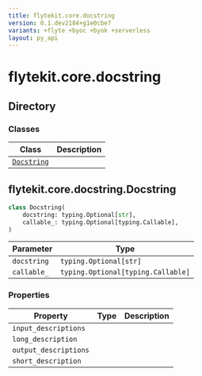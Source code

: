 ```yaml
---
title: flytekit.core.docstring
version: 0.1.dev2184+g1e0cbe7
variants: +flyte +byoc +byok +serverless
layout: py_api
---
```


# flytekit.core.docstring

## Directory

### Classes

| Class | Description |
|-|-|
| [`Docstring`](.././flytekit.core.docstring#flytekitcoredocstringdocstring) |  |

## flytekit.core.docstring.Docstring

```python
class Docstring(
    docstring: typing.Optional[str],
    callable_: typing.Optional[typing.Callable],
)
```
| Parameter | Type |
|-|-|
| `docstring` | `typing.Optional[str]` |
| `callable_` | `typing.Optional[typing.Callable]` |

### Properties

| Property | Type | Description |
|-|-|-|
| `input_descriptions` |  |  |
| `long_description` |  |  |
| `output_descriptions` |  |  |
| `short_description` |  |  |

